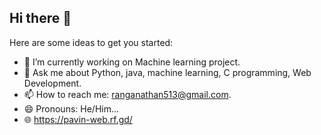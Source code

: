 ## Hi there 👋

Here are some ideas to get you started:

- 🔭 I’m currently working on Machine learning project.
- 💬 Ask me about Python, java, machine learning, C programming, Web Development.
- 📫 How to reach me: ranganathan513@gmail.com.
- 😄 Pronouns: He/Him...
- 🌐 https://pavin-web.rf.gd/

